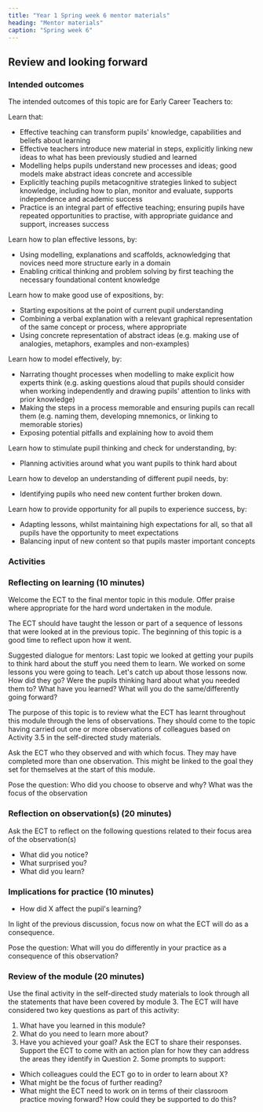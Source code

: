 ```yaml
---
title: "Year 1 Spring week 6 mentor materials"
heading: "Mentor materials"
caption: "Spring week 6"
---
```


## Review and looking forward

### Intended outcomes

The intended outcomes of this topic are for Early Career Teachers to:

Learn that:

- Effective teaching can transform pupils' knowledge, capabilities and beliefs about learning
- Effective teachers introduce new material in steps, explicitly linking new ideas to what has been previously studied and learned
- Modelling helps pupils understand new processes and ideas; good models make abstract ideas concrete and accessible
- Explicitly teaching pupils metacognitive strategies linked to subject knowledge, including how to plan, monitor and evaluate, supports independence and academic success
- Practice is an integral part of effective teaching; ensuring pupils have repeated opportunities to practise, with appropriate guidance and support, increases success

Learn how to plan effective lessons, by:

- Using modelling, explanations and scaffolds, acknowledging that novices need more structure early in a domain
- Enabling critical thinking and problem solving by first teaching the necessary foundational content knowledge

Learn how to make good use of expositions, by:

- Starting expositions at the point of current pupil understanding
- Combining a verbal explanation with a relevant graphical representation of the same concept or process, where appropriate
- Using concrete representation of abstract ideas (e.g. making use of analogies, metaphors, examples and non-examples)

Learn how to model effectively, by:

- Narrating thought processes when modelling to make explicit how experts think (e.g. asking questions aloud that pupils should consider when working independently and drawing pupils' attention to links with prior knowledge)
- Making the steps in a process memorable and ensuring pupils can recall them (e.g. naming them, developing mnemonics, or linking to memorable stories)
- Exposing potential pitfalls and explaining how to avoid them

Learn how to stimulate pupil thinking and check for understanding, by:

- Planning activities around what you want pupils to think hard about

Learn how to develop an understanding of different pupil needs, by:

- Identifying pupils who need new content further broken down.

Learn how to provide opportunity for all pupils to experience success, by:

- Adapting lessons, whilst maintaining high expectations for all, so that all pupils have the opportunity to meet expectations
- Balancing input of new content so that pupils master important concepts

### Activities

### Reflecting on learning (10 minutes)

Welcome the ECT to the final mentor topic in this module. Offer praise where appropriate for the hard word undertaken in the module.

The ECT should have taught the lesson or part of a sequence of lessons that were looked at in the previous topic. The beginning of this topic is a good time to reflect upon how it went.

Suggested dialogue for mentors: Last topic we looked at getting your pupils to think hard about the stuff you need them to learn. We worked on some lessons you were going to teach. Let's catch up about those lessons now. How did they go? Were the pupils thinking hard about what you needed them to? What have you learned? What will you do the same/differently going forward?

The purpose of this topic is to review what the ECT has learnt throughout this module through the lens of observations. They should come to the topic having carried out one or more observations of colleagues based on Activity 3.5 in the self-directed study materials.

Ask the ECT who they observed and with which focus. They may have completed more than one observation. This might be linked to the goal they set for themselves at the start of this module.

Pose the question: Who did you choose to observe and why? What was the focus of the observation

### Reflection on observation(s) (20 minutes)

Ask the ECT to reflect on the following questions related to their focus area of the observation(s)

- What did you notice?
- What surprised you?
- What did you learn?

### Implications for practice (10 minutes)

- How did X affect the pupil's learning?

In light of the previous discussion, focus now on what the ECT will do as a consequence.

Pose the question: What will you do differently in your practice as a consequence of this observation?

### Review of the module (20 minutes)

Use the final activity in the self-directed study materials to look through all the statements that have been covered by module 3. The ECT will have considered two key questions as part of this activity:

1. What have you learned in this module?
2. What do you need to learn more about?
3. Have you achieved your goal?
   Ask the ECT to share their responses. Support the ECT to come with an action plan for how they can address the areas they identify in Question 2. Some prompts to support:
  - Which colleagues could the ECT go to in order to learn about X?
  - What might be the focus of further reading?
  - What might the ECT need to work on in terms of their classroom practice moving forward? How could they be supported to do this?
